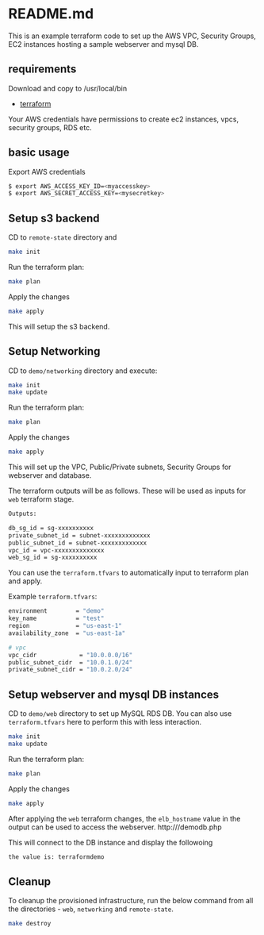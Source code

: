 # README.md

This is an example terraform code to set up the AWS VPC, Security Groups, EC2 instances hosting a sample webserver and mysql DB.


## requirements

Download and copy to /usr/local/bin

* [terraform](https://www.terraform.io/downloads.html)

Your AWS credentials have permissions to create ec2 instances, vpcs, security groups, RDS etc.

## basic usage

Export AWS credentials 

```bash
$ export AWS_ACCESS_KEY_ID=<myaccesskey>
$ export AWS_SECRET_ACCESS_KEY=<mysecretkey>
```

## Setup s3 backend

CD to `remote-state` directory and 

```bash
make init
```
Run the terraform plan:

```bash
make plan
```
Apply the changes

```bash
make apply
```
This will setup the s3 backend.


## Setup Networking

CD to `demo/networking` directory and execute:

```bash
make init
make update
```
Run the terraform plan:

```bash
make plan
```
Apply the changes

```bash
make apply
```

This will set up the VPC, Public/Private subnets, Security Groups for webserver and database.

The terraform outputs will be as follows. These will be used as inputs for `web` terraform stage.

```bash
Outputs:

db_sg_id = sg-xxxxxxxxxx
private_subnet_id = subnet-xxxxxxxxxxxxx
public_subnet_id = subnet-xxxxxxxxxxxxx
vpc_id = vpc-xxxxxxxxxxxxxx
web_sg_id = sg-xxxxxxxxxx
```

You can use the `terraform.tfvars` to automatically input to terraform plan and apply.

Example `terraform.tfvars`:
```bash
environment        = "demo"
key_name           = "test"
region             = "us-east-1"
availability_zone  = "us-east-1a"

# vpc
vpc_cidr            = "10.0.0.0/16"
public_subnet_cidr  = "10.0.1.0/24"
private_subnet_cidr = "10.0.2.0/24"
```


## Setup webserver and mysql DB instances

CD to `demo/web` directory to set up MySQL RDS DB. You can also use `terraform.tfvars` here to perform this with less interaction.


```bash
make init
make update
```
Run the terraform plan:

```bash
make plan
```
Apply the changes

```bash
make apply
```

After applying the `web` terraform changes, the `elb_hostname` value in the output can be used to access the webserver.
http://<elb-hostname>/demodb.php

This will connect to the DB instance and display the followoing 

```bash
the value is: terraformdemo
```


## Cleanup

To cleanup the provisioned infrastructure, run the below command from all the directories - `web`, `networking` and `remote-state`.

```bash
make destroy
```

